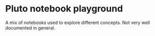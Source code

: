 # Pluto notebook playground
A mix of notebooks used to explore different concepts. Not very well documented in general.
